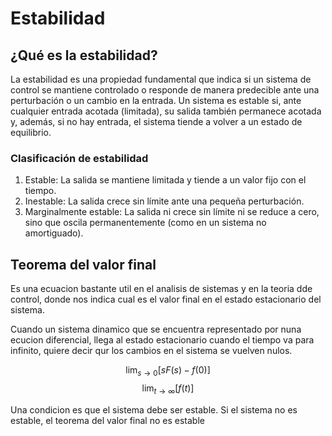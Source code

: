 # Estabilidad

## ¿Qué es la estabilidad?

La estabilidad es una propiedad fundamental que indica si un sistema de control se mantiene controlado o responde de manera predecible ante una perturbación o un cambio en la entrada.
Un sistema es estable si, ante cualquier entrada acotada (limitada), su salida también permanece acotada y, además, si no hay entrada, el sistema tiende a volver a un estado de equilibrio.

### Clasificación de estabilidad

  1. Estable: La salida se mantiene limitada y tiende a un valor fijo con el tiempo.
  2. Inestable: La salida crece sin límite ante una pequeña perturbación.
  3. Marginalmente estable: La salida ni crece sin límite ni se reduce a cero, sino que oscila permanentemente (como en un sistema no amortiguado).

## Teorema del valor final

Es una ecuacion bastante util en el analisis de sistemas y en la teoria dde control, donde nos indica cual es el valor final en el estado estacionario del sistema.

Cuando un sistema dinamico que se encuentra representado por nuna ecucion diferencial, llega al estado estacionario cuando el tiempo va para infinito, quiere decir qur los cambios en el sistema se vuelven nulos.

$$\lim_{s \to 0} \left[ sF(s) - f(0) \right]$$
$$\lim_{t \to \infty }[f(t)]$$

Una condicion es que el sistema debe ser estable. Si el sistema no es estable, el teorema del valor final no es estable
